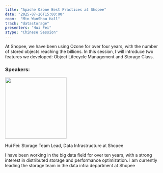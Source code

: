 ```yaml
---
title: "Apache Ozone Best Practices at Shopee"
date: "2025-07-26T15:00:00"
room:  "Mtn WanShou Hall"
track: "datastorage"
presenters: "Hui Fei"
stype: "Chinese Session"
---
```


At Shopee, we have been using Ozone for over four years, with the number of stored objects reaching the billions. In this session, I will introduce two features we developed: Object Lifecycle Management and Storage Class.

### Speakers:


<img src="https://sessionize.com/image/3c29-400o400o1-BiComMLVtWVfHasDpxJ8zj.jpg" width="200" /><br/>

Hui Fei: Storage Team Lead, Data Infrastructure at Shopee

I have been working in the big data field for over ten years, with a strong interest in distributed storage and performance optimization. I am currently leading the storage team in the data infra department at Shopee